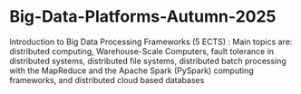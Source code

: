 # Big-Data-Platforms-Autumn-2025
Introduction to Big Data Processing Frameworks (5 ECTS) : Main topics are:  distributed computing, Warehouse-Scale Computers, fault tolerance in distributed systems, distributed file systems, distributed batch processing with the MapReduce and the Apache Spark (PySpark) computing frameworks, and distributed cloud based databases
